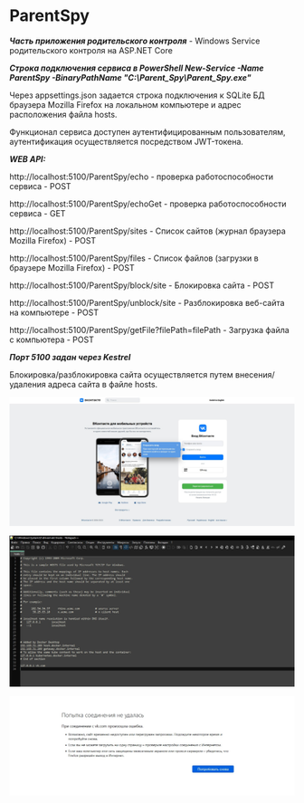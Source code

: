 # ParentSpy

***Часть приложения родительского контроля*** - Windows Service родительского контроля на ASP.NET Core 

***Строка подключения сервиса в PowerShell New-Service -Name ParentSpy -BinaryPathName "C:\Parent_Spy\Parent_Spy.exe"***

Через appsettings.json задается строка подключения к SQLite БД браузера Mozilla Firefox на локальном компьютере и адрес расположения файла hosts. 

Функционал сервиса доступен аутентифицированным пользователям, аутентификация осуществляется посредством JWT-токена.

***WEB API:***

http://localhost:5100/ParentSpy/echo - проверка работоспособности сервиса - POST

http://localhost:5100/ParentSpy/echoGet - проверка работоспособности сервиса - GET

http://localhost:5100/ParentSpy/sites - Список сайтов (журнал браузера Mozilla Firefox) - POST

http://localhost:5100/ParentSpy/files - Список файлов (загрузки в браузере Mozilla Firefox) - POST 

http://localhost:5100/ParentSpy/block/site - Блокировка сайта - POST 

http://localhost:5100/ParentSpy/unblock/site - Разблокировка  веб-сайта на компьютере - POST

http://localhost:5100/ParentSpy/getFile?filePath=filePath - Загрузка файла с компьютера - POST 


***Порт 5100 задан через Kestrel***

Блокировка/разблокировка сайта осуществляется путем внесения/удаления адреса сайта в файле hosts.

![1](https://github.com/Presstomsk/Parent_Spy/blob/master/jpg/vc.jpg)

![2](https://github.com/Presstomsk/Parent_Spy/blob/master/jpg/hosts.jpg)

![3](https://github.com/Presstomsk/Parent_Spy/blob/master/jpg/BlockedVK.jpg)



